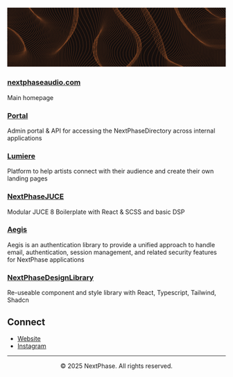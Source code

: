 ![banner](./banner.png)

### [nextphaseaudio.com](https://www.nextphaseaudio.com)
Main homepage

### [Portal](https://www.portal.nextphaseaudio.com)
Admin portal & API for accessing the NextPhaseDirectory across internal applications

### [Lumiere](https://lumiere.nextphaseaudio.com)
Platform to help artists connect with their audience and create their own landing pages

### [NextPhaseJUCE](https://github.com/thxmos/NextPhaseJUCE)
Modular JUCE 8 Boilerplate with React & SCSS and basic DSP

### [Aegis](https://github.com/thxmos/aegis)
Aegis is an authentication library to provide a unified approach to handle email, authentication, session management, and related security features for NextPhase applications

### [NextPhaseDesignLibrary](https://github.com/thxmos/design-library)
Re-useable component and style library with React, Typescript, Tailwind, Shadcn

## Connect

- [Website](https://www.nextphaseaudio.com)
- [Instagram](https://instagram.com/nextphaseaudio)


---

<div align="center">
  <p>© 2025 NextPhase. All rights reserved.</p>
</div>
